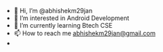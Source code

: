 - 👋 Hi, I’m @abhishekm29jan
- 👀 I’m interested in Android Development
- 🌱 I’m currently learning Btech CSE
- 📫 How to reach me abhishekm29jan@gmail.com
- 

<!---
abhishekm29jan/abhishekm29jan is a ✨ special ✨ repository because its `README.md` (this file) appears on your GitHub profile.
You can click the Preview link to take a look at your changes.
--->
